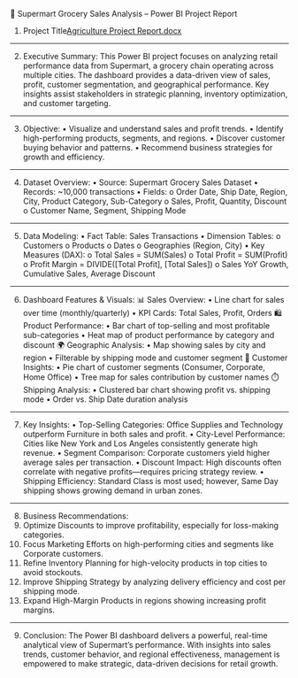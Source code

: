 🛒 Supermart Grocery Sales Analysis – Power BI Project Report
1. Project Title[Agriculture Project Report.docx](https://github.com/user-attachments/files/19985726/Agriculture.Project.Report.docx)
________________________________________
2. Executive Summary:
This Power BI project focuses on analyzing retail performance data from Supermart, a grocery chain operating across multiple cities. The dashboard provides a data-driven view of sales, profit, customer segmentation, and geographical performance. Key insights assist stakeholders in strategic planning, inventory optimization, and customer targeting.
________________________________________
3. Objective:
•	Visualize and understand sales and profit trends.
•	Identify high-performing products, segments, and regions.
•	Discover customer buying behavior and patterns.
•	Recommend business strategies for growth and efficiency.
________________________________________
4. Dataset Overview:
•	Source: Supermart Grocery Sales Dataset
•	Records: ~10,000 transactions
•	Fields:
o	Order Date, Ship Date, Region, City, Product Category, Sub-Category
o	Sales, Profit, Quantity, Discount
o	Customer Name, Segment, Shipping Mode
________________________________________
5. Data Modeling:
•	Fact Table: Sales Transactions
•	Dimension Tables:
o	Customers
o	Products
o	Dates
o	Geographies (Region, City)
•	Key Measures (DAX):
o	Total Sales = SUM(Sales)
o	Total Profit = SUM(Profit)
o	Profit Margin = DIVIDE([Total Profit], [Total Sales])
o	Sales YoY Growth, Cumulative Sales, Average Discount
________________________________________
6. Dashboard Features & Visuals:
📊 Sales Overview:
•	Line chart for sales over time (monthly/quarterly)
•	KPI Cards: Total Sales, Profit, Orders
🛍️ Product Performance:
•	Bar chart of top-selling and most profitable sub-categories
•	Heat map of product performance by category and discount
🌍 Geographic Analysis:
•	Map showing sales by city and region
•	Filterable by shipping mode and customer segment
👥 Customer Insights:
•	Pie chart of customer segments (Consumer, Corporate, Home Office)
•	Tree map for sales contribution by customer names
⏱️ Shipping Analysis:
•	Clustered bar chart showing profit vs. shipping mode
•	Order vs. Ship Date duration analysis
________________________________________
7. Key Insights:
•	Top-Selling Categories: Office Supplies and Technology outperform Furniture in both sales and profit.
•	City-Level Performance: Cities like New York and Los Angeles consistently generate high revenue.
•	Segment Comparison: Corporate customers yield higher average sales per transaction.
•	Discount Impact: High discounts often correlate with negative profits—requires pricing strategy review.
•	Shipping Efficiency: Standard Class is most used; however, Same Day shipping shows growing demand in urban zones.
________________________________________
8. Business Recommendations:
1.	Optimize Discounts to improve profitability, especially for loss-making categories.
2.	Focus Marketing Efforts on high-performing cities and segments like Corporate customers.
3.	Refine Inventory Planning for high-velocity products in top cities to avoid stockouts.
4.	Improve Shipping Strategy by analyzing delivery efficiency and cost per shipping mode.
5.	Expand High-Margin Products in regions showing increasing profit margins.
________________________________________
9. Conclusion:
The Power BI dashboard delivers a powerful, real-time analytical view of Supermart’s performance. With insights into sales trends, customer behavior, and regional effectiveness, management is empowered to make strategic, data-driven decisions for retail growth.

